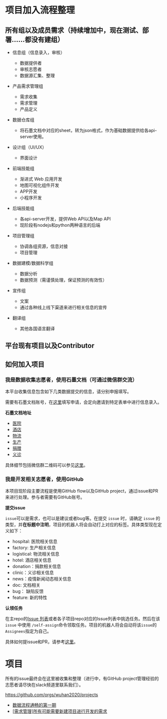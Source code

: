 # 项目加入流程整理

## 所有组以及成员需求（持续增加中，现在测试、部署……都没有建组）

* 信息组（信息录入，审核）
  * 数据提供者
  * 审核志愿者
  * 数据源汇集、整理
  
* 产品需求管理组
  * 需求收集
  * 需求管理
  * 产品定义
  
* 数据仓库组
  * 将石墨文档中对应的sheet，转为json格式，作为基础数据提供给各api-server使用。
  
* 设计组（UI/UX）
  * 界面设计
  
* 前端技能组
  * 渐进式 Web 应用开发
  * 地图可视化组件开发
  * APP开发
  * 小程序开发
  
* 后端技能组
  * 各api-server开发，提供Web API以及Map API
  * 现阶段有nodejs和python两种语言的后端
  
* 项目管理组
  * 协调各组资源，信息对接
  * 项目管理
  
* 数据建模/数据科学组
  * 数据分析
  * 数据预测（需谨慎处理，保证预测的有效性）
  
* 宣传组
  * 文案
  * 通过各种线上线下渠道来进行相关信息的宣传
  
* 翻译组
  * 其他各国语言翻译

## 平台现有项目以及Contributor



## 如何加入项目

### 我是数据收集志愿者，使用石墨文档（可通过微信群交流）

本平台收集信息包含如下几类数据提交的信息，请分别申报填写。

需要有石墨文档账号，在[这里](https://shimo.im/forms/YVJkGrGCWwQPTpqY/fill)填写申请，会定向邀请到特定表单中进行信息录入。

**石墨文档地址**

- [医院](https://shimo.im/sheets/k399pHyt6HKvW6xR/MODOC/)
- [酒店](https://shimo.im/sheets/Hd9C3QytrJK3RWxG/z1rye/)
- [物流](https://shimo.im/sheets/RTHXp3ghtKXY3GcC/MODOC/)
- [生产](https://shimo.im/sheets/pchvJ6ddyRHHdXtv/MODOC/)
- [捐赠](https://shimo.im/sheets/W3gxW6cwkYTDY6DD/)
- [义诊](https://shimo.im/sheets/JgXjYCJJTRQxJ3GP/MODOC/)

具体细节包括微信群二维码可以参见[这里](https://github.com/wuhan2020/wuhan2020/blob/master/INFORMATION_GUIDE.md)。

### 我是开发相关志愿者，使用GitHub

本项目现阶段主要流程是使用GitHub flow以及GitHub project，通过issue和PR来进行处理。参与者需要有GitHub账号。

**提交issue**

`issue`可以是需求，也可以是建议或者bug等。在提交 `issue` 时，请确定 `issue` 的类型，并**在标题中注明**，项目的机器人将会自动打上对应的标签。具体类型现在定义如下：

- hospital: 医院相关信息
- factory: 生产相关信息
- logistical: 物流相关信息
- hotel: 酒店相关信息
- donation：捐款相关信息
- clinic：义诊相关信息
- news：疫情新闻动态相关信息
- doc: 文档相关
- bug： 缺陷反馈
- feature: 新的特性

**认领任务**

在主repo的[Issue 列表](https://github.com/wuhan2020/wuhan2020/issues)或者各子项目repo对应的Issue列表中挑选任务。然后在该 `issue` 中使用 `/self-assign`命令领取任务。项目的机器人将会自动将该`issue`的`Assignees`指定为自己。

具体如何提issue和PR，请参考[这里](https://github.com/wuhan2020/wuhan2020/blob/master/CONTRIBUTING.md)。

# 项目

所有的issue最终会在这里被收集和整理（进行中，有GitHub project管理经验的志愿者请尽快在slack频道里联系我们）。

https://github.com/orgs/wuhan2020/projects

* [数据流程通畅的第一期](https://github.com/orgs/wuhan2020/projects/1)
* [\[需求管理\]所有可能需要新建项目进行开发的需求](https://github.com/orgs/wuhan2020/projects/2)
